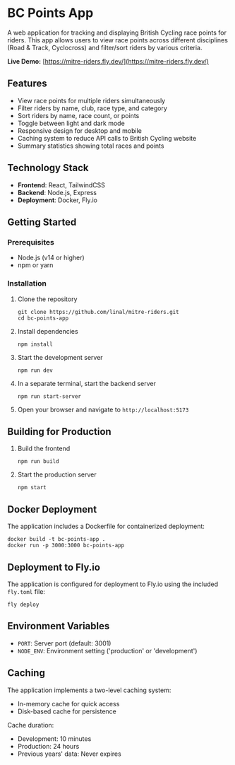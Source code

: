 # BC Points App

A web application for tracking and displaying British Cycling race points for riders. This app allows users to view race points across different disciplines (Road & Track, Cyclocross) and filter/sort riders by various criteria.

**Live Demo:** [https://mitre-riders.fly.dev/](https://mitre-riders.fly.dev/)

## Features

- View race points for multiple riders simultaneously
- Filter riders by name, club, race type, and category
- Sort riders by name, race count, or points
- Toggle between light and dark mode
- Responsive design for desktop and mobile
- Caching system to reduce API calls to British Cycling website
- Summary statistics showing total races and points

## Technology Stack

- **Frontend**: React, TailwindCSS
- **Backend**: Node.js, Express
- **Deployment**: Docker, Fly.io

## Getting Started

### Prerequisites

- Node.js (v14 or higher)
- npm or yarn

### Installation

1. Clone the repository
   ```
   git clone https://github.com/linal/mitre-riders.git
   cd bc-points-app
   ```

2. Install dependencies
   ```
   npm install
   ```

3. Start the development server
   ```
   npm run dev
   ```

4. In a separate terminal, start the backend server
   ```
   npm run start-server
   ```

5. Open your browser and navigate to `http://localhost:5173`

## Building for Production

1. Build the frontend
   ```
   npm run build
   ```

2. Start the production server
   ```
   npm start
   ```

## Docker Deployment

The application includes a Dockerfile for containerized deployment:

```
docker build -t bc-points-app .
docker run -p 3000:3000 bc-points-app
```

## Deployment to Fly.io

The application is configured for deployment to Fly.io using the included `fly.toml` file:

```
fly deploy
```

## Environment Variables

- `PORT`: Server port (default: 3001)
- `NODE_ENV`: Environment setting ('production' or 'development')

## Caching

The application implements a two-level caching system:
- In-memory cache for quick access
- Disk-based cache for persistence

Cache duration:
- Development: 10 minutes
- Production: 24 hours
- Previous years' data: Never expires
